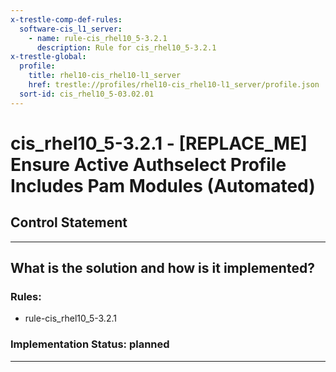 ```yaml
---
x-trestle-comp-def-rules:
  software-cis_l1_server:
    - name: rule-cis_rhel10_5-3.2.1
      description: Rule for cis_rhel10_5-3.2.1
x-trestle-global:
  profile:
    title: rhel10-cis_rhel10-l1_server
    href: trestle://profiles/rhel10-cis_rhel10-l1_server/profile.json
  sort-id: cis_rhel10_5-03.02.01
---
```


# cis_rhel10_5-3.2.1 - \[REPLACE_ME\] Ensure Active Authselect Profile Includes Pam Modules (Automated)

## Control Statement

______________________________________________________________________

## What is the solution and how is it implemented?

<!-- For implementation status enter one of: implemented, partial, planned, alternative, not-applicable -->

<!-- Note that the list of rules under ### Rules: is read-only and changes will not be captured after assembly to JSON -->

<!-- Add control implementation description here for control: cis_rhel10_5-3.2.1 -->

### Rules:

  - rule-cis_rhel10_5-3.2.1

### Implementation Status: planned

______________________________________________________________________
